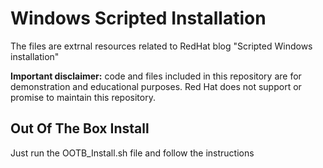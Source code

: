 # Windows Scripted  Installation

The files are extrnal resources related to RedHat blog "Scripted Windows installation"


**Important disclaimer:** code and files included in this repository are for demonstration and educational purposes.
Red Hat does not support or promise to maintain this repository.

## Out Of The Box Install

   Just run the OOTB_Install.sh file and follow the instructions